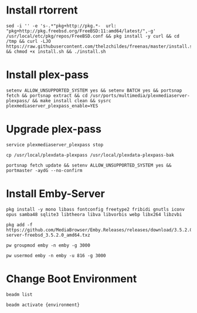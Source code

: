 # Install rtorrent
```
sed -i '' -e 's-.*"pkg+http://pkg.*-  url: "pkg+http://pkg.freebsd.org/FreeBSD:11:amd64/latest/",-g' /usr/local/etc/pkg/repos/FreeBSD.conf && pkg install -y curl && cd /tmp && curl -LJO https://raw.githubusercontent.com/thelzchildes/freenas/master/install.sh && chmod +x install.sh && ./install.sh
```

# Install plex-pass
```
setenv ALLOW_UNSUPPORTED_SYSTEM yes && setenv BATCH yes && portsnap fetch && portsnap extract && cd /usr/ports/multimedia/plexmediaserver-plexpass/ && make install clean && sysrc plexmediaserver_plexpass_enable=YES
```

# Upgrade plex-pass
```
service plexmediaserver_plexpass stop 
```
```
cp /usr/local/plexdata-plexpass /usr/local/plexdata-plexpass-bak
```
```
portsnap fetch update && setenv ALLOW_UNSUPPORTED_SYSTEM yes && portmaster -aydG --no-confirm
```

# Install Emby-Server
```
pkg install -y mono libass fontconfig freetype2 fribidi gnutls iconv opus samba48 sqlite3 libtheora libva libvorbis webp libx264 libzvbi
```
```
pkg add -f https://github.com/MediaBrowser/Emby.Releases/releases/download/3.5.2.0/emby-server-freebsd_3.5.2.0_amd64.txz
```
```
pw groupmod emby -n emby -g 3000
```
```
pw usermod emby -n emby -u 816 -g 3000
```

# Change Boot Environment
```
beadm list
```
```
beadm activate {environment}
```
